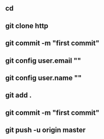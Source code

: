 ## cd
## git clone http
## git commit -m "first commit"
## git config user.email ""
## git config user.name ""

## git add .
## git commit -m "first commit"
## git push -u origin master
